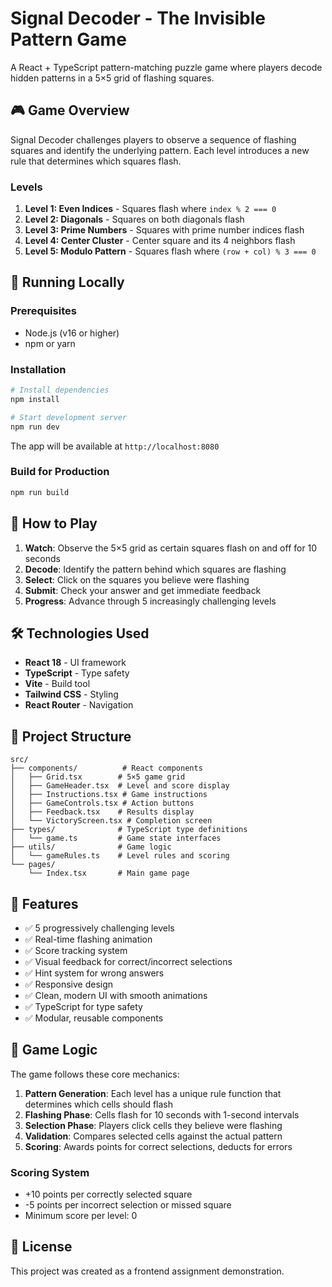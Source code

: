 # Signal Decoder - The Invisible Pattern Game

A React + TypeScript pattern-matching puzzle game where players decode hidden patterns in a 5×5 grid of flashing squares.

## 🎮 Game Overview

Signal Decoder challenges players to observe a sequence of flashing squares and identify the underlying pattern. Each level introduces a new rule that determines which squares flash.

### Levels

1. **Level 1: Even Indices** - Squares flash where `index % 2 === 0`
2. **Level 2: Diagonals** - Squares on both diagonals flash
3. **Level 3: Prime Numbers** - Squares with prime number indices flash
4. **Level 4: Center Cluster** - Center square and its 4 neighbors flash
5. **Level 5: Modulo Pattern** - Squares flash where `(row + col) % 3 === 0`

## 🚀 Running Locally

### Prerequisites

- Node.js (v16 or higher)
- npm or yarn

### Installation

```bash
# Install dependencies
npm install

# Start development server
npm run dev
```

The app will be available at `http://localhost:8080`

### Build for Production

```bash
npm run build
```

## 🎯 How to Play

1. **Watch**: Observe the 5×5 grid as certain squares flash on and off for 10 seconds
2. **Decode**: Identify the pattern behind which squares are flashing
3. **Select**: Click on the squares you believe were flashing
4. **Submit**: Check your answer and get immediate feedback
5. **Progress**: Advance through 5 increasingly challenging levels

## 🛠️ Technologies Used

- **React 18** - UI framework
- **TypeScript** - Type safety
- **Vite** - Build tool
- **Tailwind CSS** - Styling
- **React Router** - Navigation

## 📁 Project Structure

```
src/
├── components/          # React components
│   ├── Grid.tsx        # 5×5 game grid
│   ├── GameHeader.tsx  # Level and score display
│   ├── Instructions.tsx # Game instructions
│   ├── GameControls.tsx # Action buttons
│   ├── Feedback.tsx    # Results display
│   └── VictoryScreen.tsx # Completion screen
├── types/              # TypeScript type definitions
│   └── game.ts         # Game state interfaces
├── utils/              # Game logic
│   └── gameRules.ts    # Level rules and scoring
└── pages/
    └── Index.tsx       # Main game page
```

## 🎨 Features

- ✅ 5 progressively challenging levels
- ✅ Real-time flashing animation
- ✅ Score tracking system
- ✅ Visual feedback for correct/incorrect selections
- ✅ Hint system for wrong answers
- ✅ Responsive design
- ✅ Clean, modern UI with smooth animations
- ✅ TypeScript for type safety
- ✅ Modular, reusable components

## 🎯 Game Logic

The game follows these core mechanics:

1. **Pattern Generation**: Each level has a unique rule function that determines which cells should flash
2. **Flashing Phase**: Cells flash for 10 seconds with 1-second intervals
3. **Selection Phase**: Players click cells they believe were flashing
4. **Validation**: Compares selected cells against the actual pattern
5. **Scoring**: Awards points for correct selections, deducts for errors

### Scoring System

- +10 points per correctly selected square
- -5 points per incorrect selection or missed square
- Minimum score per level: 0

## 📝 License

This project was created as a frontend assignment demonstration.
